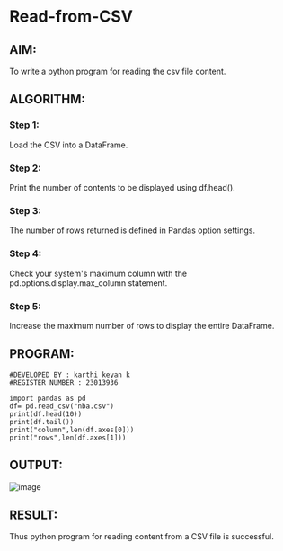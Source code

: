 # Read-from-CSV

## AIM:
To write a python program for reading the csv file content.

## ALGORITHM:
### Step 1:
Load the CSV into a DataFrame.
### Step 2:
Print the number of contents to be displayed using df.head().
### Step 3:
The number of rows returned is defined in Pandas option settings.
### Step 4:
Check your system's maximum column with the pd.options.display.max_column statement.
### Step 5:
Increase the maximum number of rows to display the entire DataFrame.

## PROGRAM:
```
#DEVELOPED BY : karthi keyan k
#REGISTER NUMBER : 23013936

import pandas as pd
df= pd.read_csv("nba.csv")
print(df.head(10))
print(df.tail())
print("column",len(df.axes[0]))
print("rows",len(df.axes[1]))
```

## OUTPUT:
![image](https://github.com/Karthi051/Read-from-CSV/assets/148327224/485f2715-99f4-4510-b277-ac7ed5ecf91b)


## RESULT:

Thus python program for reading content from a CSV file is successful.
